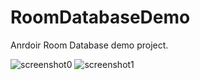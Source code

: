 # RoomDatabaseDemo
Anrdoir Room Database demo project.

![screenshot0](https://i.imgur.com/hxOk4WD.png)
![screenshot1](https://i.imgur.com/SAbAdeA.png)